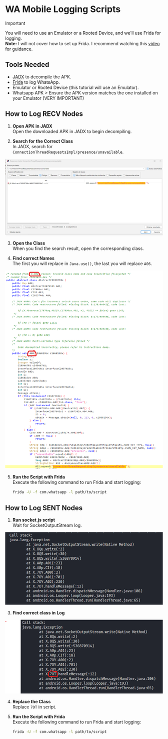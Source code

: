 # WA Mobile Logging Scripts

> [!IMPORTANT]
> You will need to use an Emulator or a Rooted Device, and we'll use Frida for logging.  
> **Note:** I will not cover how to set up Frida. I recommend watching this [video](https://www.youtube.com/watch?v=RXw-4TymR5s) for guidance.

## Tools Needed

- [JADX](https://github.com/skylot/jadx) to decompile the APK.
- [Frida](https://github.com/frida/frida) to log WhatsApp.
- Emulator or Rooted Device (this tutorial will use an Emulator).
- Whatsapp APK > Ensure the APK version matches the one installed on your Emulator (VERY IMPORTANT)

## How to Log RECV Nodes

1. **Open APK in JADX**  
   Open the downloaded APK in JADX to begin decompiling.

2. **Search for the Correct Class**  
   In JADX, search for `ConnectionThreadRequestsImpl/presence/unavailable`.

![Open Inspector](../assets/search_recv_jadx.png)

3. **Open the Class**  
   When you find the search result, open the corresponding class.

4. **Find correct Names**  
   The first you will replace in `Java.use()`, the last you will replace `A06`.

![Open Inspector](../assets/classes_recv_jadx.png)

5. **Run the Script with Frida**  
   Execute the following command to run Frida and start logging:

   ```bash
   frida -U -f com.whatsapp -l path/to/script
   ```

## How to Log SENT Nodes

1. **Run socket.js script**  
   Wait for SocketOutputStream log.

![Open Inspector](../assets/callstack_sent.png)

3. **Find correct class in Log**  

![Open Inspector](../assets/class_sent.png)

4. **Replace the Class**  
   Replace `7OT` in script.

6. **Run the Script with Frida**  
   Execute the following command to run Frida and start logging:

   ```bash
   frida -U -f com.whatsapp -l path/to/script
   ```
